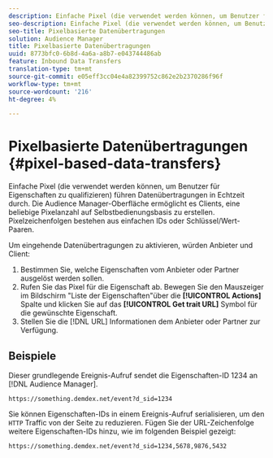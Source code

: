 ```yaml
---
description: Einfache Pixel (die verwendet werden können, um Benutzer für Eigenschaften zu qualifizieren) führen Datenübertragungen in Echtzeit durch. Die Audience Manager-Oberfläche ermöglicht es Clients, eine beliebige Pixelanzahl auf Selbstbedienungsbasis zu erstellen. Pixelzeichenfolgen bestehen aus einfachen IDs oder Schlüssel/Wert-Paaren.
seo-description: Einfache Pixel (die verwendet werden können, um Benutzer für Eigenschaften zu qualifizieren) führen Datenübertragungen in Echtzeit durch. Die Audience Manager-Oberfläche ermöglicht es Clients, eine beliebige Pixelanzahl auf Selbstbedienungsbasis zu erstellen. Pixelzeichenfolgen bestehen aus einfachen IDs oder Schlüssel/Wert-Paaren.
seo-title: Pixelbasierte Datenübertragungen
solution: Audience Manager
title: Pixelbasierte Datenübertragungen
uuid: 8773bfc0-6b8d-4a6a-a8b7-e043744486ab
feature: Inbound Data Transfers
translation-type: tm+mt
source-git-commit: e05eff3cc04e4a82399752c862e2b2370286f96f
workflow-type: tm+mt
source-wordcount: '216'
ht-degree: 4%

---
```



# Pixelbasierte Datenübertragungen {#pixel-based-data-transfers}

Einfache Pixel (die verwendet werden können, um Benutzer für Eigenschaften zu qualifizieren) führen Datenübertragungen in Echtzeit durch. Die Audience Manager-Oberfläche ermöglicht es Clients, eine beliebige Pixelanzahl auf Selbstbedienungsbasis zu erstellen. Pixelzeichenfolgen bestehen aus einfachen IDs oder Schlüssel/Wert-Paaren.

<!-- c_rt_inbound_pixel_transfers.xml -->

Um eingehende Datenübertragungen zu aktivieren, würden Anbieter und Client:

1. Bestimmen Sie, welche Eigenschaften vom Anbieter oder Partner ausgelöst werden sollen.
1. Rufen Sie das Pixel für die Eigenschaft ab. Bewegen Sie den Mauszeiger im Bildschirm &quot;Liste der Eigenschaften&quot;über die **[!UICONTROL Actions]** Spalte und klicken Sie auf das **[!UICONTROL Get trait URL]** Symbol für die gewünschte Eigenschaft.
1. Stellen Sie die [!DNL URL] Informationen dem Anbieter oder Partner zur Verfügung.

## Beispiele

Dieser grundlegende Ereignis-Aufruf sendet die Eigenschaften-ID 1234 an [!DNL Audience Manager].

```
https://something.demdex.net/event?d_sid=1234
```

Sie können Eigenschaften-IDs in einem Ereignis-Aufruf serialisieren, um den `HTTP` Traffic von der Seite zu reduzieren. Fügen Sie der URL-Zeichenfolge weitere Eigenschaften-IDs hinzu, wie im folgenden Beispiel gezeigt:

```
https://something.demdex.net/event?d_sid=1234,5678,9876,5432
```
